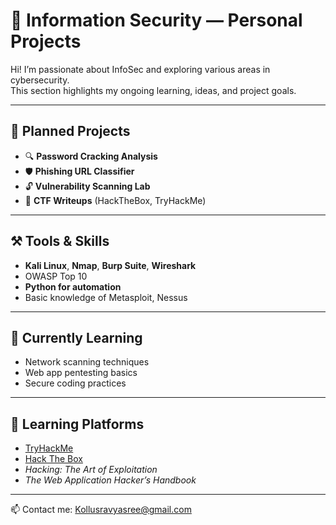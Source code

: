 # 🔐 Information Security — Personal Projects

Hi! I’m passionate about InfoSec and exploring various areas in cybersecurity.  
This section highlights my ongoing learning, ideas, and project goals.

---

## 📁 Planned Projects

- 🔍 **Password Cracking Analysis**
- 🛡️ **Phishing URL Classifier**
- 🔓 **Vulnerability Scanning Lab**
- 🧠 **CTF Writeups** (HackTheBox, TryHackMe)

---

## ⚒️ Tools & Skills

- **Kali Linux**, **Nmap**, **Burp Suite**, **Wireshark**
- OWASP Top 10
- **Python for automation**
- Basic knowledge of Metasploit, Nessus

---

## 🌱 Currently Learning

- Network scanning techniques
- Web app pentesting basics
- Secure coding practices

---

## 🧠 Learning Platforms

- [TryHackMe](https://tryhackme.com/)
- [Hack The Box](https://www.hackthebox.com/)
- *Hacking: The Art of Exploitation*  
- *The Web Application Hacker’s Handbook*

---

📫 Contact me: Kollusravyasree@gmail.com
